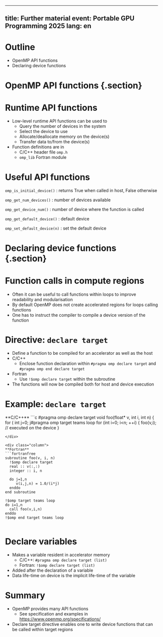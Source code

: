 <!--
SPDX-FileCopyrightText: 2021 CSC - IT Center for Science Ltd. <www.csc.fi>

SPDX-License-Identifier: CC-BY-4.0
-->

---
title:  Further material
event:  Portable GPU Programming 2025
lang:   en
---

# Outline

- OpenMP API functions
- Declaring device functions

# OpenMP API functions {.section}

# Runtime API functions

- Low-level runtime API functions can be used to
  - Query the number of devices in the system
  - Select the device to use
  - Allocate/deallocate memory on the device(s)
  - Transfer data to/from the device(s)
- Function definitions are in
  - C/C++ header file `omp.h`
  - `omp_lib` Fortran module


# Useful API functions

`omp_is_initial_device()`
  : returns True when called in host, False otherwise

`omp_get_num_devices()`
  : number of devices available

`omp_get_device_num()`
  : number of device where the function is called

`omp_get_default_device()`
  : default device

`omp_set_default_device(n)`
  : set the default device

# Declaring device functions {.section}

# Function calls in compute regions

- Often it can be useful to call functions within loops to improve readability and modularisation
- By default OpenMP does not create accelerated regions for loops calling functions
- One has to instruct the compiler to compile a device version of the function

# Directive: `declare target`

- Define a function to be compiled for an accelerator as well as the host
- C/C++
  - Enclose function declaration within `#pragma omp declare target` 
    and `#pragma omp end declare target`
- Fortran
  - Use `!$omp declare target` within the subroutine
- The functions will now be compiled both for host and device execution

# Example: `declare target`

<div class="column">
**C/C++**
```c
#pragma omp declare target
void foo(float* v, int i, int n) {
    for ( int j=0; j<n; ++j) {
        v[i*n+j] = 1.0f/(i*j);
    }
}
#pragma omp end declare target

#pragma omp target teams loop
for (int i=0; i<n; ++i) {
    foo(v,i);  // executed on the device
}
```
</div>

<div class="column">
**Fortran**
```fortranfree
subroutine foo(v, i, n)
  !$omp declare target
  real :: v(:,:)
  integer :: i, n

  do j=1,n
     v(i,j,n) = 1.0/(i*j)
  enddo
end subroutine

!$omp target teams loop
do i=1,n
  call foo(v,i,n)
enddo
!$omp end target teams loop
```
</div>


# Declare variables

- Makes a variable resident in accelerator memory
  - C/C++: `#pragma omp declare target (list)`
  - Fortran: `!$omp declare target (list)`
- Added after the declaration of a variable
- Data life-time on device is the implicit life-time of the variable


# Summary

- OpenMP provides many API functions
  - See specification and examples in <https://www.openmp.org/specifications/>
- Declare target directive enables one to write device functions that can be called within target regions
